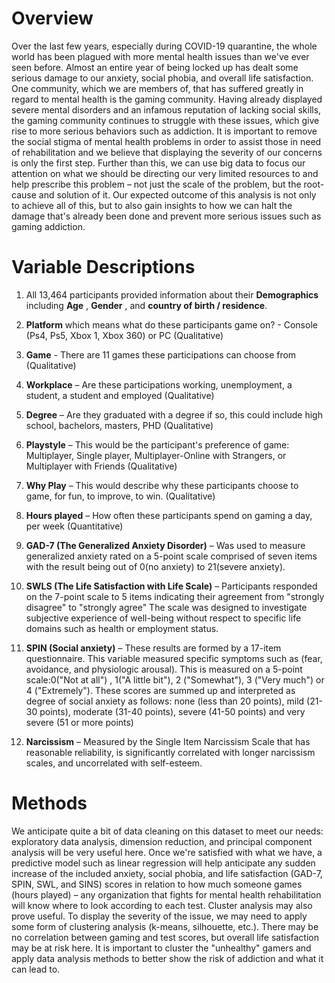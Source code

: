 

# Overview

Over the last few years, especially during COVID-19 quarantine, the whole world has been plagued with more mental health issues than we've ever seen before. Almost an entire year of being locked up has dealt some serious damage to our anxiety, social phobia, and overall life satisfaction. One community, which we are members of, that has suffered greatly in regard to mental health is the gaming community. Having already displayed severe mental disorders and an infamous reputation of lacking social skills, the gaming community continues to struggle with these issues, which give rise to more serious behaviors such as addiction. It is important to remove the social stigma of mental health problems in order to assist those in need of rehabilitation and we believe that displaying the severity of our concerns is only the first step. Further than this, we can use big data to focus our attention on what we should be directing our very limited resources to and help prescribe this problem – not just the scale of the problem, but the root-cause and solution of it. Our expected outcome of this analysis is not only to achieve all of this, but to also gain insights to how we can halt the damage that's already been done and prevent more serious issues such as gaming addiction.

# Variable Descriptions

1. All 13,464 participants provided information about their **Demographics** including **Age** , **Gender** , and **country of birth / residence**.
2. **Platform** which means what do these participants game on? - Console (Ps4, Ps5, Xbox 1, Xbox 360) or PC (Qualitative)
3. **Game** - There are 11 games these participations can choose from (Qualitative)
4. **Workplace** – Are these participations working, unemployment, a student, a student and employed (Qualitative)
5. **Degree** – Are they graduated with a degree if so, this could include high school, bachelors, masters, PHD (Qualitative)
6. **Playstyle** – This would be the participant's preference of game: Multiplayer, Single player, Multiplayer-Online with Strangers, or Multiplayer with Friends (Qualitative)
7. **Why Play** – This would describe why these participants choose to game, for fun, to improve, to win. (Qualitative)
8. **Hours played** – How often these participants spend on gaming a day, per week (Quantitative)
9. **GAD-7 (The Generalized Anxiety Disorder)** – Was used to measure generalized anxiety rated on a 5-point scale comprised of seven items with the result being out of 0(no anxiety) to 21(severe anxiety).
10. **SWLS (The Life Satisfaction with Life Scale)** – Participants responded on the 7-point scale to 5 items indicating their agreement from "strongly disagree" to "strongly agree" The scale was designed to investigate subjective experience of well-being without respect to specific life domains such as health or employment status.
11. **SPIN (Social anxiety)** – These results are formed by a 17-item questionnaire. This variable measured specific symptoms such as (fear, avoidance, and physiologic arousal). This is measured on a 5-point scale:0("Not at all") , 1("A little bit"), 2 ("Somewhat"), 3 ("Very much") or 4 ("Extremely"). These scores are summed up and  interpreted as degree of social anxiety as follows: none (less than 20 points), mild (21-30 points), moderate (31-40 points), severe (41-50 points) and very severe (51 or more points)

12. **Narcissism** – Measured by the Single Item Narcissism Scale that has reasonable reliability, is significantly correlated with longer narcissism scales, and uncorrelated with self-esteem.

# Methods

We anticipate quite a bit of data cleaning on this dataset to meet our needs: exploratory data analysis, dimension reduction, and principal component analysis will be very useful here. Once we're satisfied with what we have, a predictive model such as linear regression will help anticipate any sudden increase of the included anxiety, social phobia, and life satisfaction (GAD-7, SPIN, SWL, and SINS) scores in relation to how much someone games (hours played) – any organization that fights for mental health rehabilitation will know where to look according to each test. Cluster analysis may also prove useful. To display the severity of the issue, we may need to apply some form of clustering analysis (k-means, silhouette, etc.). There may be no correlation between gaming and test scores, but overall life satisfaction may be at risk here. It is important to cluster the "unhealthy" gamers and apply data analysis methods to better show the risk of addiction and what it can lead to.
